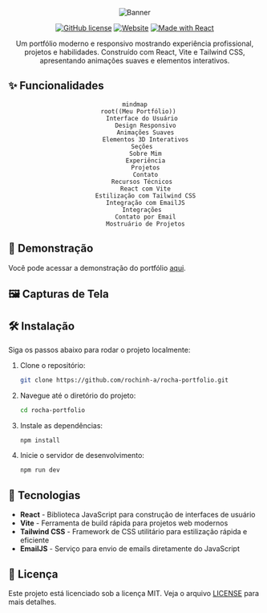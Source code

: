 <div align="center">

![Banner](https://capsule-render.vercel.app/api?type=waving&color=gradient&height=200&section=header&text=Meu%20Portfólio&fontSize=80&animation=fadeIn&fontAlignY=35)


[![GitHub license](https://img.shields.io/github/license/rochinh-a/rocha-portfolio?style=flat-square)](LICENSE)
[![Website](https://img.shields.io/website?style=flat-square&url=https%3A%2F%2Fmeuportfolio.vercel.app)](https://meuportfolio.vercel.app)
[![Made with React](https://img.shields.io/badge/Made%20with-React-61DAFB?style=flat-square&logo=react)](https://reactjs.org)

<p align="center">Um portfólio moderno e responsivo mostrando experiência profissional, projetos e habilidades. Construído com React, Vite e Tailwind CSS, apresentando animações suaves e elementos interativos.</p>

</div>

## ✨ Funcionalidades

<div align="center">

```mermaid
mindmap
  root((Meu Portfólio))
    Interface do Usuário
      Design Responsivo
      Animações Suaves
      Elementos 3D Interativos
    Seções
      Sobre Mim
      Experiência
      Projetos
      Contato
    Recursos Técnicos
      React com Vite
      Estilização com Tailwind CSS
      Integração com EmailJS
    Integrações
      Contato por Email
      Mostruário de Projetos
```

</div>

## 🚀 Demonstração

Você pode acessar a demonstração do portfólio [aqui](https://rochinh-a.github.io/rocha-portfolio/).

## 🖼️ Capturas de Tela

<!-- Adicione capturas de tela do seu projeto aqui -->

## 🛠️ Instalação

Siga os passos abaixo para rodar o projeto localmente:

1. Clone o repositório:
   ```sh
   git clone https://github.com/rochinh-a/rocha-portfolio.git
   ```
2. Navegue até o diretório do projeto:
   ```sh
   cd rocha-portfolio
   ```
3. Instale as dependências:
   ```sh
   npm install
   ```
4. Inicie o servidor de desenvolvimento:
   ```sh
   npm run dev
   ```

## 🧰 Tecnologias

- **React** - Biblioteca JavaScript para construção de interfaces de usuário
- **Vite** - Ferramenta de build rápida para projetos web modernos
- **Tailwind CSS** - Framework de CSS utilitário para estilização rápida e eficiente
- **EmailJS** - Serviço para envio de emails diretamente do JavaScript

## 📄 Licença

Este projeto está licenciado sob a licença MIT. Veja o arquivo [LICENSE](LICENSE) para mais detalhes.
